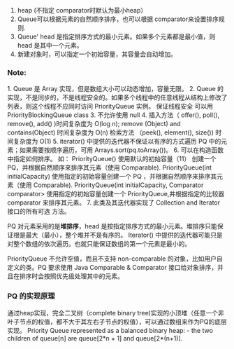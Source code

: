 1. heap (不指定 comparator时默认为最小heap）
2. Queue可以根据元素的自然顺序排序，也可以根据 comparator来设置排序规则.
3. Queue' head 是指定排序方式的最小元素。如果多个元素都是最小值，则 head 是其中一个元素。
4. 新建对象时，可以指定一个初始容量，其容量会自动增加。


<h3>Note:</h3>
1. Queue 是 Array 实现，但是数组大小可以动态增加，容量无限。
2. Queue 的实现，不是同步的，不是线程安全的。如果多个线程中的任意线程从结构上修改了列表，则这个线程不应同时访问 PriorityQueue 实例。 保证线程安全
  可以用 PriorityBlockingQueue class
3. 不允许使用 null 
4. 插入方法（ offer(), poll(), remove(), add() )时间复杂度为 O(log n);
  remove (Object) and contains(Object) 时间复杂度为 O(n)
  检索方法 （peek(), element(), size()) 时间复杂度为 O(1)
5. iterator() 中提供的迭代器不保证以有序的方式遍历 PQ 中的元素；如果需要按顺序遍历，可用 Arrays.sort(pq.toArray())。
6. 可以在构造函数中指定如何排序。 如：
  PriorityQueue()
      使用默认的初始容量（11） 创建一个 PQ，并根据自然顺序来排序其元素（使用 Comparable).
  PriorityQueue(int initialCapacity)
      使用指定的初始容量创建一个 PQ ，并根据自然顺序来排序其元素（使用 Comparable).
  PriorityQueue(int initialCapacity, Comparator<? super E> comparator>
      使用指定的初始容量创建一个 PriorityQueue,并根据指定的比较器 comparator 来排序其元素。
 7. 此类及其迭代器实现了 Collection and Iterator 接口的所有可选 方法。
 
 PQ 对元素采用的是<b>堆排序</b>，head 是按指定排序方式的最小元素。堆排序只能保证根是最大（最小），整个堆并不是有序的。
 Iterator() 中提供的迭代器可能只是对整个数组的依次遍历。也就只能保证数组的第一个元素是最小的。
 
 
PriorityQueue 不允许空值，而且不支持 non-comparable 的对象，比如用户自定义的类。PQ 要求使用 Java Comparable & Comparator 接口给对象排序，并且在排序时会按照优先级处理其中的元素。

<h3>PQ 的实现原理</h3>
通过heap实现，完全二叉树（complete binary tree)实现的小顶堆（任意一个非叶子节点的权值，都不大于其左右子节点的权值），可以通过数组来作为PQ的底层实现。
Priority Queue represented as a balanced binary heap:
- the two children of queue[n] are queue[2*n + 1] and queue[2*(n+1)].
